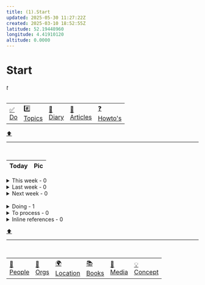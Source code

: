 ```yaml
---
title: (1).Start
updated: 2025-05-30 11:27:22Z
created: 2025-03-10 18:52:55Z
latitude: 52.19448960
longitude: 4.41910120
altitude: 0.0000
---
```


# Start
###### t
|     |     |      |      |       |
|-----|-----|------|------|-------|
| [:white_check_mark:<br>Do](../1.Mind/%282%29.%20Do.md) | [:hash:<br>Topics](../1.Mind/Topic.md) | [:closed_book:<br>Diary](../1.Mind/Diary.md) | [:scroll:<br>Articles](../1.Mind/Article.md) | [:question:<br>Howto's](../1.Mind/Howto.md) |
[⬆️](#t)
***
<br>



<!-- note-overview-plugin
search: tag:diary tag:time.{{moments:YYYY}} tag:time.{{moments:MMMM}}
  tag:time.day_{{moments:DD}}
fields: title, image
alias: title AS Today, image AS Pic
sort: title ASC
-->
| Today | Pic |
| --- | --- |
<!--endoverview-->

<!-- note-overview-plugin
search: tag:diary tag:time.{{moments:YYYY}} tag:time.week_{{moments:WW}}
fields: title, image
alias: title AS This week, image AS Pic
sort: title ASC
details:
  open: false
  summary: This week - {{count}}
-->
<details close>
<summary>This week - 0</summary>

| This week | Pic |
| --- | --- |
</details>
<!--endoverview-->

<!-- note-overview-plugin
search: tag:diary tag:time.{{moments:YYYY modify:-1w}}
  tag:time.week_{{moments:WW modify:-1w}}
fields: title, image
alias: title AS Last week, image AS Pic
sort: title ASC
details:
  open: false
  summary: Last week - {{count}}
-->
<details close>
<summary>Last week - 0</summary>

| Last week | Pic |
| --- | --- |
</details>
<!--endoverview-->

<!-- note-overview-plugin
search: tag:diary tag:time.{{moments:YYYY modify:+1w}}
  tag:time.week_{{moments:WW modify:+1w}}
fields: title, image
alias: title AS Next week, image AS Pic
sort: title ASC
details:
  open: false
  summary: Next week - {{count}}
-->
<details close>
<summary>Next week - 0</summary>

| Next week | Pic |
| --- | --- |
</details>
<!--endoverview-->

<br>

<!-- note-overview-plugin
search: type:todo iscompleted:0 tag:todo.doing
fields: title
alias: title AS Todo
sort: title ASC
details:
  open: false
  summary: Doing - {{count}}
-->
<details close>
<summary>Doing - 1</summary>

| Todo |
| --- |
|[(A) Create your first diary note](../1.Mind/%28A%29%20Create%20your%20first%20diary%20note.md)|
</details>
<!--endoverview-->

<!-- note-overview-plugin
search: tag:to_process
fields: title
alias: title AS To process
sort: title ASC
details:
  open: false
  summary: To process - {{count}}
-->
<details close>
<summary>To process - 0</summary>

| To process |
| --- |
</details>
<!--endoverview-->

<!-- note-overview-plugin
search: ref_notag
fields: title, excerpt
listview:
  text: |-
    
    {{title}}
    {{excerpt}}
excerpt:
  regex: ^\s*- \[ \].*ref_notag.*$
  regexflags: gmi
  removenewline: false
  removemd: false
details:
  open: false
  summary: Inline references - {{count}}
-->
<details close>
<summary>Inline references - 0</summary>

</details>
<!--endoverview-->

[⬆️](#t)
***
<br>



|     |     |      |      |      |      |
|-----|------|-------|------|-------|-------|
| [:couple:<br>People](../1.Mind/Person.md) | [:office:<br>Orgs](../1.Mind/Organization.md) | [:earth_africa:<br>Location](../1.Mind/Location.md) | [:books:<br>Books](../1.Mind/Book.md) | [:newspaper:<br>Media](../1.Mind/Media.md) | [:bulb:<br>Concept](../1.Mind/Concept.md) |
